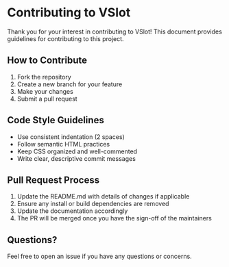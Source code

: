 # Contributing to VSlot

Thank you for your interest in contributing to VSlot! This document provides guidelines for contributing to this project.

## How to Contribute

1. Fork the repository
2. Create a new branch for your feature
3. Make your changes
4. Submit a pull request

## Code Style Guidelines

- Use consistent indentation (2 spaces)
- Follow semantic HTML practices
- Keep CSS organized and well-commented
- Write clear, descriptive commit messages

## Pull Request Process

1. Update the README.md with details of changes if applicable
2. Ensure any install or build dependencies are removed
3. Update the documentation accordingly
4. The PR will be merged once you have the sign-off of the maintainers

## Questions?

Feel free to open an issue if you have any questions or concerns.